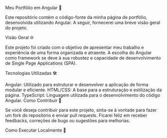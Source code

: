 Meu Portfólio em Angular 🚀

Este repositório contém o código-fonte da minha página de portfólio, desenvolvida utilizando Angular. A seguir, fornecerei uma breve visão geral do projeto.

Visão Geral 🌐

Este projeto foi criado com o objetivo de apresentar meu trabalho e experiência de uma forma organizada e atraente. A escolha do Angular como framework se deve à sua robustez e capacidade de desenvolvimento de Single Page Applications (SPA).

Tecnologias Utilizadas 🛠️

Angular: Utilizado para estruturar e desenvolver a aplicação de forma modular e eficiente.
HTML/CSS: A base para a estruturação e estilização da página.
TypeScript: Linguagem utilizada para o desenvolvimento do código Angular.
Como Contribuir 🤝

Se você deseja contribuir para este projeto, sinta-se à vontade para fazer um fork do repositório e enviar pull requests. Ficarei feliz em receber feedbacks, correções de bugs ou sugestões para melhorias.

Como Executar Localmente 🏡
